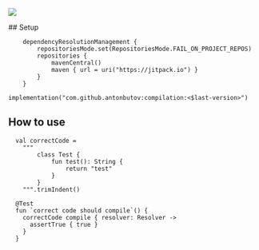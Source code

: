 [![](https://jitpack.io/v/AntonButov/Compilation.svg)](https://jitpack.io/#AntonButov/Compilation)

## Setup
```
	dependencyResolutionManagement {
		repositoriesMode.set(RepositoriesMode.FAIL_ON_PROJECT_REPOS)
		repositories {
			mavenCentral()
			maven { url = uri("https://jitpack.io") }
		}
	}

implementation("com.github.antonbutov:compilation:<$last-version>")
```
## How to use
```
  val correctCode =
    """
        class Test {
            fun test(): String {
                return "test"
            }
        }
    """.trimIndent()

  @Test
  fun `correct code should compile`() {
    correctCode compile { resolver: Resolver ->
      assertTrue { true }
    }
  }
```
